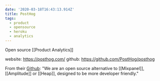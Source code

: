```yaml
---
date: '2020-03-18T16:43:13.914Z'
title: PostHog
tags:
  - product
  - opensource
  - heroku
  - analytics
---
```

Open source [[Product Analytics]]

website: https://posthog.com/
github: https://github.com/PostHog/posthog

From their [Github](https://github.com/PostHog/posthog): "We are an open source alternative to [[Mixpanel]], [[Amplitude]] or [[Heap]], designed to be more developer friendly."